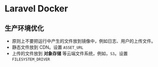 # Laravel Docker

## 生产环境优化

* 原则上不要把运行中产生的文件放到镜像中，例如日志、用户的上传文件。
* 静态文件放到 CDN。设置 `ASSET_URL`
* 上传的文件放到 **对象存储** 等云端文件系统，例如，`S3`。设置 `FILESYSTEM_DRIVER`
